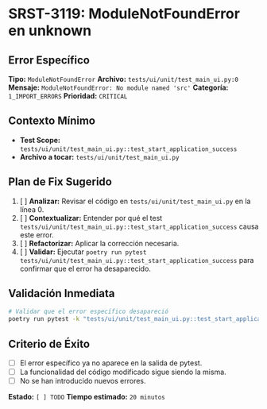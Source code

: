 # SRST-3119: ModuleNotFoundError en unknown

## Error Específico
**Tipo:** `ModuleNotFoundError`
**Archivo:** `tests/ui/unit/test_main_ui.py:0`
**Mensaje:** `ModuleNotFoundError: No module named 'src'`
**Categoría:** `1_IMPORT_ERRORS`
**Prioridad:** `CRITICAL`

## Contexto Mínimo
- **Test Scope:** `tests/ui/unit/test_main_ui.py::test_start_application_success`
- **Archivo a tocar:** `tests/ui/unit/test_main_ui.py`

## Plan de Fix Sugerido
1. [ ] **Analizar:** Revisar el código en `tests/ui/unit/test_main_ui.py` en la línea 0.
2. [ ] **Contextualizar:** Entender por qué el test `tests/ui/unit/test_main_ui.py::test_start_application_success` causa este error.
3. [ ] **Refactorizar:** Aplicar la corrección necesaria.
4. [ ] **Validar:** Ejecutar `poetry run pytest tests/ui/unit/test_main_ui.py::test_start_application_success` para confirmar que el error ha desaparecido.

## Validación Inmediata
```bash
# Validar que el error específico desapareció
poetry run pytest -k "tests/ui/unit/test_main_ui.py::test_start_application_success" -v
```

## Criterio de Éxito
- [ ] El error específico ya no aparece en la salida de pytest.
- [ ] La funcionalidad del código modificado sigue siendo la misma.
- [ ] No se han introducido nuevos errores.

**Estado:** `[ ] TODO`
**Tiempo estimado:** `20 minutos`
